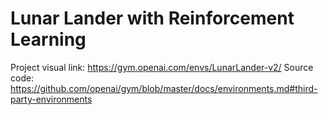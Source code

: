 # Lunar Lander with Reinforcement Learning
Project visual link: https://gym.openai.com/envs/LunarLander-v2/
Source code: https://github.com/openai/gym/blob/master/docs/environments.md#third-party-environments
